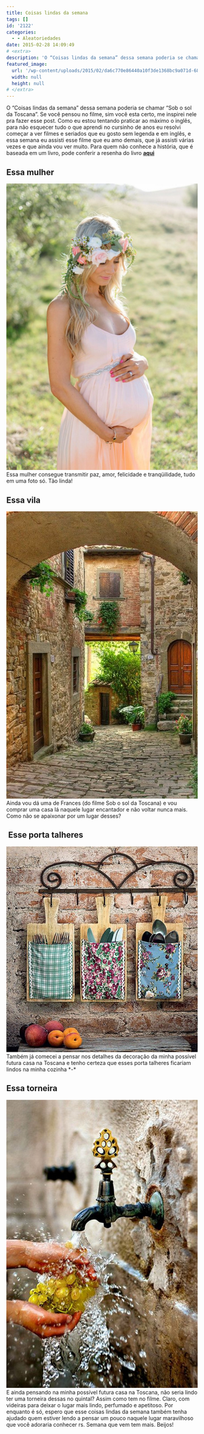 ```yaml
---
title: Coisas lindas da semana
tags: []
id: '2122'
categories:
  - - Aleatoriedades
date: 2015-02-28 14:09:49
# <extra>
description: 'O “Coisas lindas da semana” dessa semana poderia se chamar “Sob o sol da Toscana”. Se você pensou no filme, sim você esta certo, me inspirei nele pra fazer esse post. Como eu estou tentando praticar ao máximo o inglês, para não esquecer tudo o que aprendi no cursinho de anos eu resolvi começar a ver filmes e seriados que eu gosto sem legenda e em inglês, e essa semana eu assisti esse filme que eu amo demais, que já assisti várias vezes e que ainda vou ver muito. Para quem não conhece a história, que é baseada em um livro, pode conferir a resenha do livro aqui Essa mulher Essa mulher consegue transmitir paz, amor, felicidade e tranqüilidade, tudo em uma foto só. Tão linda! Essa vila Ainda vou dá uma de Frances (do filme Sob o sol da Toscana) &hellip;'
featured_image: 
  url: '/wp-content/uploads/2015/02/da6c770e86440a10f3de1368bc9a071d-684x1024.jpg'
  width: null
  height: null
# </extra>
---
```


O “Coisas lindas da semana” dessa semana poderia se chamar “Sob o sol da Toscana”. Se você pensou no filme, sim você esta certo, me inspirei nele pra fazer esse post. Como eu estou tentando praticar ao máximo o inglês, para não esquecer tudo o que aprendi no cursinho de anos eu resolvi começar a ver filmes e seriados que eu gosto sem legenda e em inglês, e essa semana eu assisti esse filme que eu amo demais, que já assisti várias vezes e que ainda vou ver muito. Para quem não conhece a história, que é baseada em um livro, pode conferir a resenha do livro [**aqui**](http://natalia.blog.br/2014/07/10/16o-livro-do-ano-sob-o-sol-da-toscana/ "aqui")

## Essa mulher

[![mulher grávida linda](/wp-content/uploads/2015/02/da6c770e86440a10f3de1368bc9a071d-684x1024.jpg)](/wp-content/uploads/2015/02/da6c770e86440a10f3de1368bc9a071d.jpg) Essa mulher consegue transmitir paz, amor, felicidade e tranqüilidade, tudo em uma foto só. Tão linda!

## Essa vila

[![ruas na Toscana ](/wp-content/uploads/2015/02/15f2e27466cb0699babcd56cbe6698e3-683x1024.jpg)](/wp-content/uploads/2015/02/15f2e27466cb0699babcd56cbe6698e3.jpg) Ainda vou dá uma de Frances (do filme Sob o sol da Toscana) e vou comprar uma casa lá naquele lugar encantador e não voltar nunca mais. Como não se apaixonar por um lugar desses?

##  Esse porta talheres

[![porta talher diferente ](/wp-content/uploads/2015/02/8cdfad9ac51bc5230452558299ef9d72.jpg)](/wp-content/uploads/2015/02/8cdfad9ac51bc5230452558299ef9d72.jpg) Também já comecei a pensar nos detalhes da decoração da minha possível futura casa na Toscana e tenho certeza que esses porta talheres ficariam lindos na minha cozinha \*-\*

## Essa torneira

[![torneira bonita e rustica ](/wp-content/uploads/2015/02/cc82070164a7535b434e17927a7be209-681x1024.jpg)](/wp-content/uploads/2015/02/cc82070164a7535b434e17927a7be209.jpg) E ainda pensando na minha possível futura casa na Toscana, não seria lindo ter uma torneira dessas no quintal? Assim como tem no filme. Claro, com videiras para deixar o lugar mais lindo, perfumado e apetitoso. Por enquanto é só, espero que esse coisas lindas da semana também tenha ajudado quem estiver lendo a pensar um pouco naquele lugar maravilhoso que você adoraria conhecer rs. Semana que vem tem mais. Beijos!
